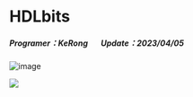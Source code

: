 # HDLbits
##### Programer：KeRong &nbsp;&nbsp;&nbsp;&nbsp;&nbsp;&nbsp;Update：2023/04/05
![image](https://user-images.githubusercontent.com/70834651/230075048-6e0cd590-7e51-4efd-ad3c-7a97acec502c.png)

![](https://i.imgur.com/71zVY4U.gif)
